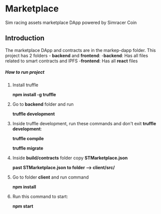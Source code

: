 # Marketplace
Sim racing assets marketplace DApp powered by Simracer Coin

## Introduction
The marketplace DApp and contracts are in the markep-dapp folder. This project has 2 folders - **backend** and **frontend**:
    -**backend**: Has all files related to smart contracts and IPFS
    -**frontend**: Has all **react** files
    
##### How to run project
1) Install truffle 

    **npm install -g truffle**

2) Go to **backend** folder and run
    
    **truffle development**
    
3) Inside truffle development, run these commands and don't exit **truffle development**:

    **truffle compile**
    
    **truffle migrate**
    
4) Inside **build/contracts** folder copy **STMarketplace.json**

    **past STMarketplace.json to folder --> client/src/**

5) Go to folder **client** and run command

    **npm install**
    
6) Run this command to start:

    **npm start**
